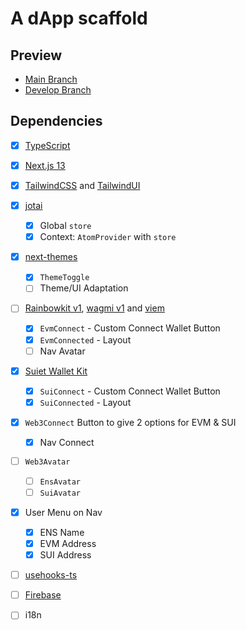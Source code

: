 # A dApp scaffold

## Preview

- [Main Branch](https://scaffold.web3jt.com)
- [Develop Branch](https://dpreview.web3jt.com)


## Dependencies

- [x] [TypeScript](https://www.typescriptlang.org)
- [x] [Next.js 13](https://nextjs.org/docs)
- [x] [TailwindCSS](https://tailwindcss.com) and
      [TailwindUI](https://tailwindui.com)
- [x] [jotai](https://jotai.org)
  - [x] Global `store`
  - [x] Context: `AtomProvider` with `store`
- [x] [next-themes](https://github.com/pacocoursey/next-themes)
  - [x] `ThemeToggle`
  - [ ] Theme/UI Adaptation
- [ ] [Rainbowkit v1](https://www.rainbowkit.com),
      [wagmi v1](https://wagmi.sh/core) and
      [viem](https://viem.sh)
  - [x] `EvmConnect` - Custom Connect Wallet Button
  - [x] `EvmConnected` - Layout
  - [ ] Nav Avatar
- [x] [Suiet Wallet Kit](https://kit.suiet.app)
  - [x] `SuiConnect` - Custom Connect Wallet Button
  - [x] `SuiConnected` - Layout
- [x] `Web3Connect` Button to give 2 options for EVM & SUI
  - [x] Nav Connect
- [ ] `Web3Avatar`
  - [ ] `EnsAvatar`
  - [ ] `SuiAvatar`
- [x] User Menu on Nav
  - [x] ENS Name
  - [x] EVM Address
  - [x] SUI Address
- [ ] [usehooks-ts](https://usehooks-ts.com)
- [ ] [Firebase](https://firebase.google.com)
- [ ] i18n


